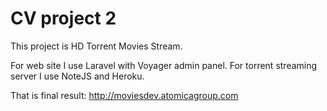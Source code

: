 # CV project 2
This project is HD Torrent Movies Stream. 

For web site I use Laravel with Voyager admin panel. 
For torrent streaming server I use NoteJS and Heroku. 

That is final result: http://moviesdev.atomicagroup.com
